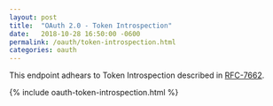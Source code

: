 ```yaml
---
layout: post
title:  "OAuth 2.0 - Token Introspection"
date:   2018-10-28 16:50:00 -0600
permalink: /oauth/token-introspection.html
categories: oauth
---
```


This endpoint adhears to Token Introspection described in [RFC-7662](https://tools.ietf.org/html/rfc7662).

{% include oauth-token-introspection.html %}
